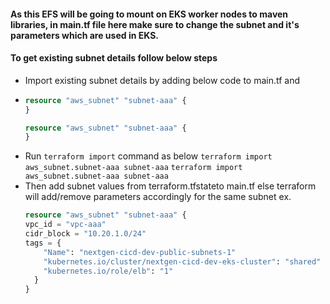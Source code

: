 #### As this EFS will be going to mount on EKS worker nodes to maven libraries, in main.tf file here make sure to change the subnet and it's parameters which are used in EKS. 

#### To get existing subnet details follow below steps
- Import existing subnet details by adding below code to main.tf and 
-   ```terraform
    resource "aws_subnet" "subnet-aaa" {
    }

    resource "aws_subnet" "subnet-aaa" {
    }
    ```
- Run `terraform import` command as below
    `terraform import aws_subnet.subnet-aaa subnet-aaa`
    `terraform import aws_subnet.subnet-aaa subnet-aaa`
- Then add subnet values from terraform.tfstateto main.tf else terraform will add/remove parameters accordingly for the same subnet ex.
    ```terraform
    resource "aws_subnet" "subnet-aaa" {
    vpc_id = "vpc-aaa"
    cidr_block = "10.20.1.0/24"
    tags = {
        "Name": "nextgen-cicd-dev-public-subnets-1"
        "kubernetes.io/cluster/nextgen-cicd-dev-eks-cluster": "shared"
        "kubernetes.io/role/elb": "1"
      }
    }
    ```